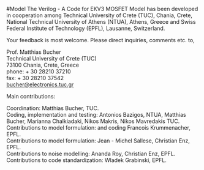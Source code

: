 #Model
The Verilog - A Code for EKV3 MOSFET Model has been developed in cooperation
among Technical University of Crete (TUC), Chania, Crete, National Technical
University of Athens (NTUA), Athens, Greece and Swiss Federal Institute of
Technology (EPFL), Lausanne, Switzerland.

Your feedback is most welcome. Please direct inquiries, comments etc. to,

Prof. Matthias Bucher \
Technical University of Crete (TUC) \
73100 Chania, Crete, Greece \
phone: + 30 28210 37210 \
fax: + 30 28210 37542 \
bucher@electronics.tuc.gr

Main contributions:

Coordination: Matthias Bucher, TUC. \
Coding, implementation and testing: Antonios Bazigos, NTUA, Matthias Bucher, Marianna Chalkiadaki, Nikos Makris, Nikos Mavredakis TUC. \
Contributions to model formulation: and coding Francois Krummenacher, EPFL. \
Contributions to model formulation: Jean - Michel Sallese, Christian Enz, EPFL. \
Contributions to noise modelling: Ananda Roy, Christian Enz, EPFL. \
Contributions to code standardization:  Wladek Grabinski, EPFL. 
